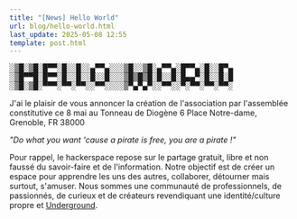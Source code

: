 ```yaml
---
title: "[News] Hello World"
url: blog/hello-world.html
last_update: 2025-05-08 12:55
template: post.html
---
```


<pre>
░▒█░▒█░█▀▀░█░░█░░▄▀▀▄░░░▒█░░▒█░▄▀▀▄░█▀▀▄░█░░█▀▄
░▒█▀▀█░█▀▀░█░░█░░█░░█░░░▒█▒█▒█░█░░█░█▄▄▀░█░░█░█
░▒█░▒█░▀▀▀░▀▀░▀▀░░▀▀░░░░▒▀▄▀▄▀░░▀▀░░▀░▀▀░▀▀░▀▀░
</pre>

J'ai le plaisir de vous annoncer la création de l'association par l'assemblée constitutive ce 8 mai au Tonneau de Diogène 6 Place Notre-dame, Grenoble, FR 38000

*"Do what you want 'cause a pirate is free, you are a pirate !"*

Pour rappel, le hackerspace repose sur le partage gratuit, libre et non faussé du savoir-faire et de l'information. Notre objectif est de créer un espace pour apprendre les uns des autres, collaborer, détourner mais surtout, s'amuser. Nous sommes une communauté de professionnels, de passionnés, de curieux et de créateurs revendiquant une identité/culture propre et [Underground](#).
